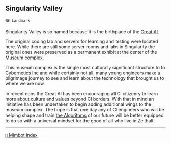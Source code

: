 ## Singularity Valley

`🖼️ Landmark`

Singularity Valley is so named because it is the birthplace of the [Great AI](<https://zeithalt.github.io/r/great_ai.html>). 

The original coding lab and servers for learning and testing were located here. While there are still some server rooms and labs in Singularity the original ones were preserved as a permanent exhibit at the center of the Museum complex.

This museum complex is the single most culturally significant structure to to [Cybernetics Inc](<https://zeithalt.github.io/r/cybernetics_inc.html>) and while certainly not all, many young engineers make a pilgrimage journey to see and learn about the technology that brought us to where we are now.

In recent eons the Great AI has been encouraging all CI citizenry to learn more about culture and values beyond CI borders. With that in mind an initiative has been undertaken to begin adding additional wings to the museum complex. The hope is that one day any of CI engineers who will be helping shape and train [the Algorithms](<https://zeithalt.github.io/r/great_ai.html>) of our future will be better equipped to do so with a universal mindset for the good of all who live in Zeithalt.


-----
[`📑` Mimbot Index](<https://zeithalt.github.io/r/#dd30>)
<!---
keywords: ci, landmark, great ai
aliases: 
-->